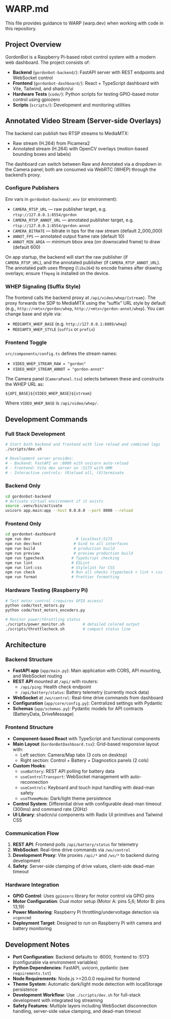 # WARP.md

This file provides guidance to WARP (warp.dev) when working with code in this repository.

## Project Overview

GordonBot is a Raspberry Pi-based robot control system with a modern web dashboard. The project consists of:

- **Backend** (`gordonbot-backend/`): FastAPI server with REST endpoints and WebSocket control
- **Frontend** (`gordonbot-dashboard/`): React + TypeScript dashboard with Vite, Tailwind, and shadcn/ui
- **Hardware Tests** (`code/`): Python scripts for testing GPIO-based motor control using gpiozero
- **Scripts** (`scripts/`): Development and monitoring utilities

## Annotated Video Stream (Server-side Overlays)

The backend can publish two RTSP streams to MediaMTX:

- Raw stream (H.264) from Picamera2
- Annotated stream (H.264) with OpenCV overlays (motion-based bounding boxes and labels)

The dashboard can switch between Raw and Annotated via a dropdown in the Camera panel; both are consumed via WebRTC (WHEP) through the backend’s proxy.

### Configure Publishers

Env vars in `gordonbot-backend/.env` (or environment):

- `CAMERA_RTSP_URL` — raw publisher target, e.g. `rtsp://127.0.0.1:8554/gordon`
- `CAMERA_RTSP_ANNOT_URL` — annotated publisher target, e.g. `rtsp://127.0.0.1:8554/gordon-annot`
- `CAMERA_BITRATE` — bitrate in bps for the raw stream (default 2_000_000)
- `ANNOT_FPS` — annotated output frame rate (default 10)
- `ANNOT_MIN_AREA` — minimum bbox area (on downscaled frame) to draw (default 600)

On app startup, the backend will start the raw publisher (if `CAMERA_RTSP_URL`), and the annotated publisher (if `CAMERA_RTSP_ANNOT_URL`). The annotated path uses ffmpeg (`libx264`) to encode frames after drawing overlays; ensure `ffmpeg` is installed on the device.

### WHEP Signaling (Suffix Style)

The frontend calls the backend proxy at `/api/video/whep/{stream}`. The proxy forwards the SDP to MediaMTX using the “suffix” URL style by default (e.g., `http://<mtx>/gordon/whep`, `http://<mtx>/gordon-annot/whep`). You can change base and style via:

- `MEDIAMTX_WHEP_BASE` (e.g. `http://127.0.0.1:8889/whep`)
- `MEDIAMTX_WHEP_STYLE` (`suffix` or `prefix`)

### Frontend Toggle

`src/components/config.ts` defines the stream names:

- `VIDEO_WHEP_STREAM_RAW = "gordon"`
- `VIDEO_WHEP_STREAM_ANNOT = "gordon-annot"`

The Camera panel (`CameraPanel.tsx`) selects between these and constructs the WHEP URL as:

```
${API_BASE}${VIDEO_WHEP_BASE}${stream}
```

Where `VIDEO_WHEP_BASE` is `/api/video/whep/`.

## Development Commands

### Full Stack Development
```bash
# Start both backend and frontend with live reload and combined logs
./scripts/dev.sh

# Development server provides:
# - Backend: FastAPI on :8000 with uvicorn auto-reload
# - Frontend: Vite dev server on :5173 with HMR
# - Interactive controls: (R)eload all, (X)terminate
```

### Backend Only
```bash
cd gordonbot-backend
# Activate virtual environment if it exists
source .venv/bin/activate
uvicorn app.main:app --host 0.0.0.0 --port 8000 --reload
```

### Frontend Only
```bash
cd gordonbot-dashboard
npm run dev                    # localhost:5173
npm run dev:host              # bind to all interfaces
npm run build                 # production build
npm run preview               # preview production build
npm run typecheck            # TypeScript checking
npm run lint                 # ESLint
npm run lint:css             # Stylelint for CSS
npm run check                # Run all checks (typecheck + lint + css lint)
npm run format               # Prettier formatting
```

### Hardware Testing (Raspberry Pi)
```bash
# Test motor control (requires GPIO access)
python code/test_motors.py
python code/test_motors_encoders.py

# Monitor power/throttling status
./scripts/power_monitor.sh        # detailed colored output
./scripts/throttlecheck.sh        # compact status line
```

## Architecture

### Backend Structure
- **FastAPI app** (`app/main.py`): Main application with CORS, API mounting, and WebSocket routing
- **REST API** mounted at `/api/` with routers:
  - `/api/ping`: Health check endpoint
  - `/api/battery/status`: Battery telemetry (currently mock data)
- **WebSocket** at `/ws/control`: Real-time drive commands from dashboard
- **Configuration** (`app/core/config.py`): Centralized settings with Pydantic
- **Schemas** (`app/schemas.py`): Pydantic models for API contracts (BatteryData, DriveMessage)

### Frontend Structure
- **Component-based React** with TypeScript and functional components
- **Main Layout** (`GordonBotDashboard.tsx`): Grid-based responsive layout with:
  - Left section: Camera/Map tabs (3 cols on desktop)
  - Right section: Control + Battery + Diagnostics panels (2 cols)
- **Custom Hooks**:
  - `useBattery`: REST API polling for battery data
  - `useControlTransport`: WebSocket management with auto-reconnection
  - `useControls`: Keyboard and touch input handling with dead-man safety
  - `useThemeMode`: Dark/light theme persistence
- **Control System**: Differential drive with configurable dead-man timeout (300ms) and command rate (20Hz)
- **UI Library**: shadcn/ui components with Radix UI primitives and Tailwind CSS

### Communication Flow
1. **REST API**: Frontend polls `/api/battery/status` for telemetry
2. **WebSocket**: Real-time drive commands via `/ws/control` 
3. **Development Proxy**: Vite proxies `/api/*` and `/ws/*` to backend during development
4. **Safety**: Server-side clamping of drive values, client-side dead-man timeout

### Hardware Integration
- **GPIO Control**: Uses `gpiozero` library for motor control via GPIO pins
- **Motor Configuration**: Dual motor setup (Motor A: pins 5,6; Motor B: pins 13,19)  
- **Power Monitoring**: Raspberry Pi throttling/undervoltage detection via `vcgencmd`
- **Deployment Target**: Designed to run on Raspberry Pi with camera and battery monitoring

## Development Notes

- **Port Configuration**: Backend defaults to :8000, frontend to :5173 (configurable via environment variables)
- **Python Dependencies**: FastAPI, uvicorn, pydantic (see `requirements.txt`)
- **Node Requirements**: Node.js >=20.0.0 required for frontend
- **Theme System**: Automatic dark/light mode detection with localStorage persistence
- **Development Workflow**: Use `./scripts/dev.sh` for full-stack development with integrated log streaming
- **Safety Features**: Multiple layers including WebSocket disconnection handling, server-side value clamping, and dead-man timeout
